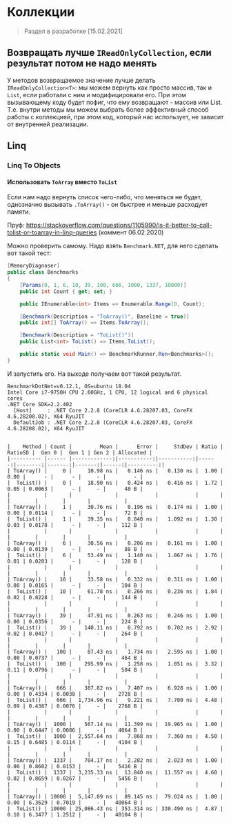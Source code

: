 # Коллекции

> Раздел в разработке [15.02.2021]

## Возвращать лучше `IReadOnlyCollection`, если результат потом не надо менять

У методов возвращаемое значение лучше делать `IReadOnlyCollection<T>`: мы можем вернуть как просто массив, так и `List`, если работали с ним и модифицировали его. При этом вызывающему коду будет пофиг, что ему возвращают - массив или List. Т.е. внутри методы мы можем выбрать более эффективный способ работы с коллекцией, при этом код, который нас использует, не зависит от внутренней реализации. 

## Linq

### Linq To Objects

#### Использовать `ToArray` вместо `ToList`

Если нам надо вернуть список чего-либо, что меняться не будет, однозначно вызывать `.ToArray()` - он быстрее и меньше расходует памяти.

Пруф: https://stackoverflow.com/questions/1105990/is-it-better-to-call-tolist-or-toarray-in-linq-queries (коммент 06.02.2020)

Можно проверить самому. Надо взять `Benchmark.NET`, для него сделать вот такой тест:

```csharp
[MemoryDiagnoser]
public class Benchmarks
{
    [Params(0, 1, 6, 10, 39, 100, 666, 1000, 1337, 10000)]
    public int Count { get; set; }

    public IEnumerable<int> Items => Enumerable.Range(0, Count);

    [Benchmark(Description = "ToArray()", Baseline = true)]
    public int[] ToArray() => Items.ToArray();

    [Benchmark(Description = "ToList()")]
    public List<int> ToList() => Items.ToList();

    public static void Main() => BenchmarkRunner.Run<Benchmarks>();
}
```
И запустить его. На выходе получаем вот такой результат.

```
BenchmarkDotNet=v0.12.1, OS=ubuntu 18.04
Intel Core i7-9750H CPU 2.60GHz, 1 CPU, 12 logical and 6 physical cores
.NET Core SDK=2.2.402
  [Host]     : .NET Core 2.2.8 (CoreCLR 4.6.28207.03, CoreFX 4.6.28208.02), X64 RyuJIT
  DefaultJob : .NET Core 2.2.8 (CoreCLR 4.6.28207.03, CoreFX 4.6.28208.02), X64 RyuJIT


|    Method | Count |         Mean |      Error |     StdDev | Ratio | RatioSD |  Gen 0 |  Gen 1 | Gen 2 | Allocated |
|---------- |------ |-------------:|-----------:|-----------:|------:|--------:|-------:|-------:|------:|----------:|
| ToArray() |     0 |     10.98 ns |   0.146 ns |   0.130 ns |  1.00 |    0.00 |      - |      - |     - |         - |
|  ToList() |     0 |     18.90 ns |   0.424 ns |   0.416 ns |  1.72 |    0.05 | 0.0063 |      - |     - |      40 B |
|           |       |              |            |            |       |         |        |        |       |           |
| ToArray() |     1 |     30.76 ns |   0.196 ns |   0.174 ns |  1.00 |    0.00 | 0.0114 |      - |     - |      72 B |
|  ToList() |     1 |     39.35 ns |   0.840 ns |   1.092 ns |  1.30 |    0.03 | 0.0178 |      - |     - |     112 B |
|           |       |              |            |            |       |         |        |        |       |           |
| ToArray() |     6 |     30.56 ns |   0.206 ns |   0.161 ns |  1.00 |    0.00 | 0.0139 |      - |     - |      88 B |
|  ToList() |     6 |     53.49 ns |   1.140 ns |   1.067 ns |  1.76 |    0.01 | 0.0203 |      - |     - |     128 B |
|           |       |              |            |            |       |         |        |        |       |           |
| ToArray() |    10 |     33.58 ns |   0.332 ns |   0.311 ns |  1.00 |    0.00 | 0.0165 |      - |     - |     104 B |
|  ToList() |    10 |     61.78 ns |   0.266 ns |   0.236 ns |  1.84 |    0.02 | 0.0228 |      - |     - |     144 B |
|           |       |              |            |            |       |         |        |        |       |           |
| ToArray() |    39 |     47.91 ns |   0.263 ns |   0.246 ns |  1.00 |    0.00 | 0.0356 |      - |     - |     224 B |
|  ToList() |    39 |    140.11 ns |   0.792 ns |   0.702 ns |  2.92 |    0.02 | 0.0417 |      - |     - |     264 B |
|           |       |              |            |            |       |         |        |        |       |           |
| ToArray() |   100 |     87.43 ns |   1.734 ns |   2.595 ns |  1.00 |    0.00 | 0.0737 |      - |     - |     464 B |
|  ToList() |   100 |    295.99 ns |   1.258 ns |   1.051 ns |  3.32 |    0.11 | 0.0796 |      - |     - |     504 B |
|           |       |              |            |            |       |         |        |        |       |           |
| ToArray() |   666 |    387.82 ns |   7.407 ns |   6.928 ns |  1.00 |    0.00 | 0.4334 | 0.0038 |     - |    2728 B |
|  ToList() |   666 |  1,734.96 ns |   9.221 ns |   7.700 ns |  4.48 |    0.09 | 0.4387 | 0.0076 |     - |    2768 B |
|           |       |              |            |            |       |         |        |        |       |           |
| ToArray() |  1000 |    567.14 ns |  11.399 ns |  19.965 ns |  1.00 |    0.00 | 0.6447 | 0.0086 |     - |    4064 B |
|  ToList() |  1000 |  2,557.64 ns |   7.868 ns |   7.360 ns |  4.50 |    0.15 | 0.6485 | 0.0114 |     - |    4104 B |
|           |       |              |            |            |       |         |        |        |       |           |
| ToArray() |  1337 |    704.17 ns |   2.282 ns |   2.023 ns |  1.00 |    0.00 | 0.8602 | 0.0153 |     - |    5416 B |
|  ToList() |  1337 |  3,235.33 ns |  13.840 ns |  11.557 ns |  4.60 |    0.02 | 0.8659 | 0.0267 |     - |    5456 B |
|           |       |              |            |            |       |         |        |        |       |           |
| ToArray() | 10000 |  5,147.09 ns |  89.145 ns |  79.024 ns |  1.00 |    0.00 | 6.3629 | 0.7019 |     - |   40064 B |
|  ToList() | 10000 | 25,086.43 ns | 353.314 ns | 330.490 ns |  4.87 |    0.10 | 6.3477 | 1.2512 |     - |   40104 B |

```